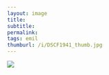 ```yaml
---
layout: image
title: 
subtitle: 
permalink: 
tags: emil
thumburl: /i/DSCF1941_thumb.jpg
---
```

![]({{site.url}}/i/DSCF1941_thumb.jpg)
